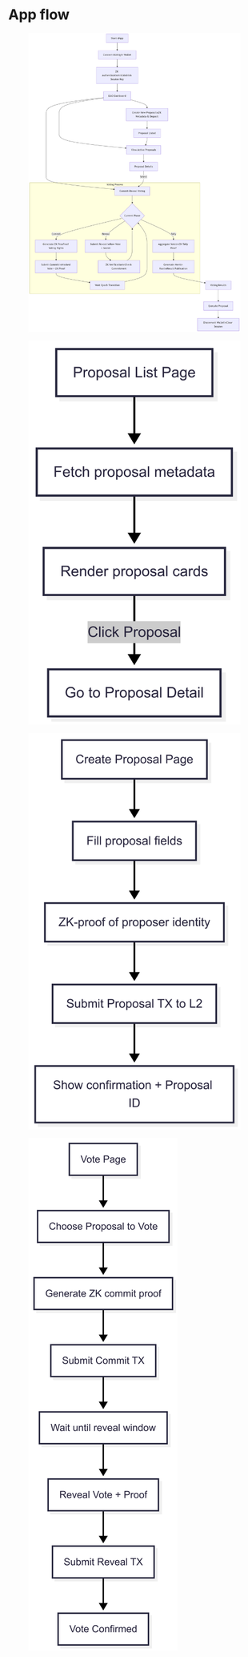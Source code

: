 # App flow

<figure><img src="../../../.gitbook/assets/deepseek_mermaid_20250801_9a7e5b.png" alt=""><figcaption></figcaption></figure>

<div><figure><img src="../../../.gitbook/assets/Milestone1 _ Mermaid Chart-2025-08-01-075142.png" alt=""><figcaption></figcaption></figure> <figure><img src="../../../.gitbook/assets/Milestone1 _ Mermaid Chart-2025-08-01-075212.png" alt=""><figcaption></figcaption></figure> <figure><img src="../../../.gitbook/assets/Milestone1 _ Mermaid Chart-2025-08-01-075222.png" alt=""><figcaption></figcaption></figure></div>

